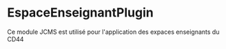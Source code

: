 # EspaceEnseignantPlugin

Ce module JCMS est utilisé pour l'application des expaces enseignants du CD44